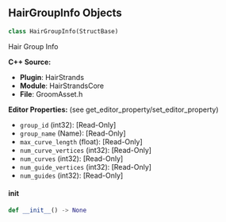 ## HairGroupInfo Objects

```python
class HairGroupInfo(StructBase)
```

Hair Group Info

**C++ Source:**

- **Plugin**: HairStrands
- **Module**: HairStrandsCore
- **File**: GroomAsset.h

**Editor Properties:** (see get_editor_property/set_editor_property)

- ``group_id`` (int32):  [Read-Only]
- ``group_name`` (Name):  [Read-Only]
- ``max_curve_length`` (float):  [Read-Only]
- ``num_curve_vertices`` (int32):  [Read-Only]
- ``num_curves`` (int32):  [Read-Only]
- ``num_guide_vertices`` (int32):  [Read-Only]
- ``num_guides`` (int32):  [Read-Only]

<a id="unreal.HairGroupInfo.__init__"></a>

#### __init__

```python
def __init__() -> None
```

<a id="unreal.HairGroupsMaterial"></a>